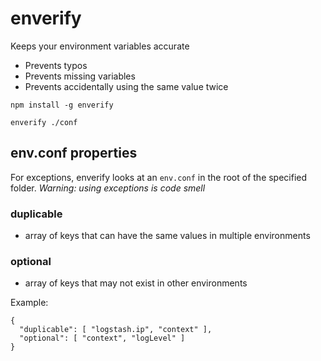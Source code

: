# enverify

Keeps your environment variables accurate

- Prevents typos
- Prevents missing variables
- Prevents accidentally using the same value twice

```
npm install -g enverify
```

```
enverify ./conf
```

## env.conf properties

For exceptions, enverify looks at an `env.conf` in the root of the specified folder. *Warning: using exceptions is code smell*

### duplicable
- array of keys that can have the same values in multiple environments

### optional
- array of keys that may not exist in other environments

Example:
```
{
  "duplicable": [ "logstash.ip", "context" ],
  "optional": [ "context", "logLevel" ]
}
```
